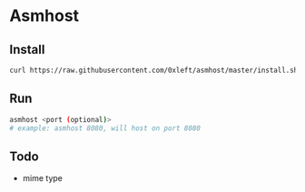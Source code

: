 # Asmhost

## Install

```bash
curl https://raw.githubusercontent.com/0xleft/asmhost/master/install.sh | sudo sh
```

## Run

```bash
asmhost <port (optional)>
# example: asmhost 8080, will host on port 8080
```

## Todo
* mime type